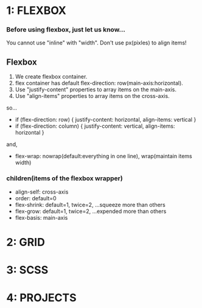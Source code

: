 # 1: FLEXBOX

### Before using flexbox, just let us know...
You cannot use "inline" with "width".
Don't use px(pixles) to align items!

## Flexbox
1. We create flexbox container.
2. flex container has default flex-direction: row(main-axis:horizontal).
3. Use "justify-content" properties to array items on the main-axis.
4. Use "align-items" properties to array items on the cross-axis.

so...

- if (flex-direction: row) { justify-content: horizontal, align-items: vertical }
- if (flex-direction: column) { justify-content: vertical, align-items: horizontal }

and, 

- flex-wrap: nowrap(default:everything in one line), wrap(maintain items width)

### children(items of the flexbox wrapper)
- align-self: cross-axis
- order: default=0
- flex-shrink: default=1, twice=2, ...squeeze more than others
- flex-grow: default=1, twice=2, ...expended more than others
- flex-basis: main-axis

# 2: GRID



# 3: SCSS



# 4: PROJECTS

